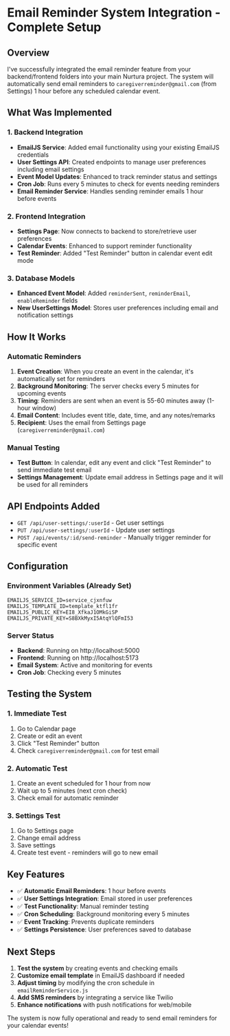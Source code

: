 # Email Reminder System Integration - Complete Setup

## Overview
I've successfully integrated the email reminder feature from your backend/frontend folders into your main Nurtura project. The system will automatically send email reminders to `caregiverreminder@gmail.com` (from Settings) 1 hour before any scheduled calendar event.

## What Was Implemented

### 1. Backend Integration
- **EmailJS Service**: Added email functionality using your existing EmailJS credentials
- **User Settings API**: Created endpoints to manage user preferences including email settings
- **Event Model Updates**: Enhanced to track reminder status and settings
- **Cron Job**: Runs every 5 minutes to check for events needing reminders
- **Email Reminder Service**: Handles sending reminder emails 1 hour before events

### 2. Frontend Integration
- **Settings Page**: Now connects to backend to store/retrieve user preferences
- **Calendar Events**: Enhanced to support reminder functionality
- **Test Reminder**: Added "Test Reminder" button in calendar event edit mode

### 3. Database Models
- **Enhanced Event Model**: Added `reminderSent`, `reminderEmail`, `enableReminder` fields
- **New UserSettings Model**: Stores user preferences including email and notification settings

## How It Works

### Automatic Reminders
1. **Event Creation**: When you create an event in the calendar, it's automatically set for reminders
2. **Background Monitoring**: The server checks every 5 minutes for upcoming events
3. **Timing**: Reminders are sent when an event is 55-60 minutes away (1-hour window)
4. **Email Content**: Includes event title, date, time, and any notes/remarks
5. **Recipient**: Uses the email from Settings page (`caregiverreminder@gmail.com`)

### Manual Testing
- **Test Button**: In calendar, edit any event and click "Test Reminder" to send immediate test email
- **Settings Management**: Update email address in Settings page and it will be used for all reminders

## API Endpoints Added

- `GET /api/user-settings/:userId` - Get user settings
- `PUT /api/user-settings/:userId` - Update user settings  
- `POST /api/events/:id/send-reminder` - Manually trigger reminder for specific event

## Configuration

### Environment Variables (Already Set)
```
EMAILJS_SERVICE_ID=service_cjxnfuw
EMAILJS_TEMPLATE_ID=template_ktfl1fr
EMAILJS_PUBLIC_KEY=EI8_XfkaJ1OMkGiSP
EMAILJS_PRIVATE_KEY=S8BXkMyxI5AtqYlQFmI53
```

### Server Status
- **Backend**: Running on http://localhost:5000
- **Frontend**: Running on http://localhost:5173
- **Email System**: Active and monitoring for events
- **Cron Job**: Checking every 5 minutes

## Testing the System

### 1. Immediate Test
1. Go to Calendar page
2. Create or edit an event
3. Click "Test Reminder" button
4. Check `caregiverreminder@gmail.com` for test email

### 2. Automatic Test
1. Create an event scheduled for 1 hour from now
2. Wait up to 5 minutes (next cron check)
3. Check email for automatic reminder

### 3. Settings Test
1. Go to Settings page
2. Change email address
3. Save settings
4. Create test event - reminders will go to new email

## Key Features
- ✅ **Automatic Email Reminders**: 1 hour before events
- ✅ **User Settings Integration**: Email stored in user preferences
- ✅ **Test Functionality**: Manual reminder testing
- ✅ **Cron Scheduling**: Background monitoring every 5 minutes
- ✅ **Event Tracking**: Prevents duplicate reminders
- ✅ **Settings Persistence**: User preferences saved to database

## Next Steps
1. **Test the system** by creating events and checking emails
2. **Customize email template** in EmailJS dashboard if needed
3. **Adjust timing** by modifying the cron schedule in `emailReminderService.js`
4. **Add SMS reminders** by integrating a service like Twilio
5. **Enhance notifications** with push notifications for web/mobile

The system is now fully operational and ready to send email reminders for your calendar events!
